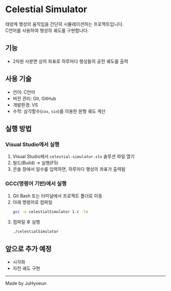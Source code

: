 # Celestial Simulator
태양계 행성의 움직임을 간단히 시뮬레이션하는 프로젝트입니다.  
C언어를 사용하여 행성의 궤도를 구현합니다.

## 기능
- 2차원 사분면 상의 좌표로 하루마다 행성들의 공전 궤도를 출력

## 사용 기술
- 언어: C언어
- 버전 관리: Git, GitHub
- 개발환경: VS
- 수학: 삼각함수(`cos`, `sin`)를 이용한 원형 궤도 계산

## 실행 방법
### Visual Studio에서 실행
1. Visual Studio에서 `celestial-simulator.sln` 솔루션 파일 열기
2. 빌드(Build) → 실행(F5)
3. 콘솔 창에서 일수를 입력하면, 하루마다 행성의 좌표가 출력됨

### GCC(명령어 기반)에서 실행
1. Git Bash 또는 터미널에서 프로젝트 폴더로 이동
2. 아래 명령어로 컴파일
   ```bash
   gcc -o celestialSimulator 1.c -lm
3. 컴파일 후 실행
   ```bash
   ./celestialSimulator


## 앞으로 추가 예정
- 시각화
- 자전 궤도 구현

---
Made by JuHyoeun
